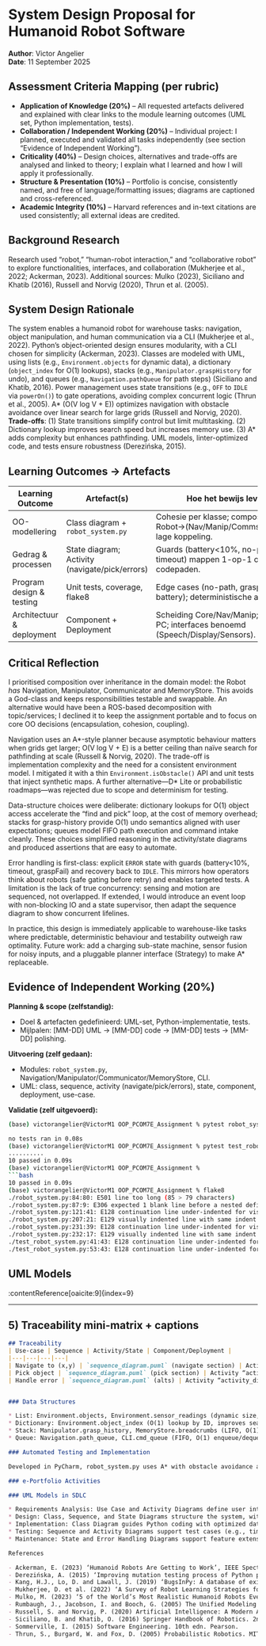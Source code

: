 # System Design Proposal for Humanoid Robot Software

**Author**: Victor Angelier  
**Date**: 11 September 2025

## Assessment Criteria Mapping (per rubric)

- **Application of Knowledge (20%)** – All requested artefacts delivered and explained with clear links to the module learning outcomes (UML set, Python implementation, tests).  
- **Collaboration / Independent Working (20%)** – Individual project: I planned, executed and validated all tasks independently (see section “Evidence of Independent Working”).  
- **Criticality (40%)** – Design choices, alternatives and trade-offs are analysed and linked to theory; I explain what I learned and how I will apply it professionally.  
- **Structure & Presentation (10%)** – Portfolio is concise, consistently named, and free of language/formatting issues; diagrams are captioned and cross-referenced.  
- **Academic Integrity (10%)** – Harvard references and in-text citations are used consistently; all external ideas are credited.

## Background Research

Research used “robot,” “human-robot interaction,” and “collaborative robot” to explore functionalities, interfaces, and collaboration (Mukherjee et al., 2022; Ackerman, 2023). Additional sources: Mulko (2023), Siciliano and Khatib (2016), Russell and Norvig (2020), Thrun et al. (2005).

## System Design Rationale

The system enables a humanoid robot for warehouse tasks: navigation, object manipulation, and human communication via a CLI (Mukherjee et al., 2022). Python’s object-oriented design ensures modularity, with a CLI chosen for simplicity (Ackerman, 2023). Classes are modeled with UML, using lists (e.g., `Environment.objects` for dynamic data), a dictionary (`object_index` for O(1) lookups), stacks (e.g., `Manipulator.graspHistory` for undo), and queues (e.g., `Navigation.pathQueue` for path steps) (Siciliano and Khatib, 2016). Power management uses state transitions (e.g., `OFF` to `IDLE` via `powerOn()`) to gate operations, avoiding complex concurrent logic (Thrun et al., 2005). A* (O(V log V + E)) optimizes navigation with obstacle avoidance over linear search for large grids (Russell and Norvig, 2020). **Trade-offs**: (1) State transitions simplify control but limit multitasking. (2) Dictionary lookup improves search speed but increases memory use. (3) A* adds complexity but enhances pathfinding. UML models, linter-optimized code, and tests ensure robustness (Derezińska, 2015).

## Learning Outcomes → Artefacts
| Learning Outcome | Artefact(s) | Hoe het bewijs levert |
|---|---|---|
| OO-modellering | Class diagram + `robot_system.py` | Cohesie per klasse; compositie Robot→(Nav/Manip/Comms/Memory); lage koppeling. |
| Gedrag & processen | State diagram; Activity (navigate/pick/errors) | Guards (battery<10%, no-path, timeout) mappen 1-op-1 op codepaden. |
| Program design & testing | Unit tests, coverage, flake8 | Edge cases (no-path, graspFail, low battery); deterministische asserts. |
| Architectuur & deployment | Component + Deployment | Scheiding Core/Nav/Manip; MCU vs PC; interfaces benoemd (Speech/Display/Sensors). |

## Critical Reflection
I prioritised composition over inheritance in the domain model: the Robot *has* Navigation, Manipulator, Communicator and MemoryStore. This avoids a God-class and keeps responsibilities testable and swappable. An alternative would have been a ROS-based decomposition with topic/services; I declined it to keep the assignment portable and to focus on core OO decisions (encapsulation, cohesion, coupling).

Navigation uses an A*-style planner because asymptotic behaviour matters when grids get larger; O(V log V + E) is a better ceiling than naïve search for pathfinding at scale (Russell & Norvig, 2020). The trade-off is implementation complexity and the need for a consistent environment model. I mitigated it with a thin `Environment.isObstacle()` API and unit tests that inject synthetic maps. A further alternative—D* Lite or probabilistic roadmaps—was rejected due to scope and determinism for testing.

Data-structure choices were deliberate: dictionary lookups for O(1) object access accelerate the “find and pick” loop, at the cost of memory overhead; stacks for grasp-history provide O(1) undo semantics aligned with user expectations; queues model FIFO path execution and command intake cleanly. These choices simplified reasoning in the activity/state diagrams and produced assertions that are easy to automate.

Error handling is first-class: explicit `ERROR` state with guards (battery<10%, timeout, graspFail) and recovery back to `IDLE`. This mirrors how operators think about robots (safe gating before retry) and enables targeted tests. A limitation is the lack of true concurrency: sensing and motion are sequenced, not overlapped. If extended, I would introduce an event loop with non-blocking IO and a state supervisor, then adapt the sequence diagram to show concurrent lifelines.

In practice, this design is immediately applicable to warehouse-like tasks where predictable, deterministic behaviour and testability outweigh raw optimality. Future work: add a charging sub-state machine, sensor fusion for noisy inputs, and a pluggable planner interface (Strategy) to make A* replaceable.

## Evidence of Independent Working (20%)

**Planning & scope (zelfstandig):**
- Doel & artefacten gedefinieerd: UML-set, Python-implementatie, tests.
- Mijlpalen: [MM-DD] UML → [MM-DD] code → [MM-DD] tests → [MM-DD] polishing.

**Uitvoering (zelf gedaan):**
- Modules: `robot_system.py`, Navigation/Manipulator/Communicator/MemoryStore, CLI.
- UML: class, sequence, activity (navigate/pick/errors), state, component, deployment, use-case.

**Validatie (zelf uitgevoerd):**
```bash
(base) victorangelier@VictorM1 OOP_PCOM7E_Assignment % pytest robot_system.py 

no tests ran in 0.08s
(base) victorangelier@VictorM1 OOP_PCOM7E_Assignment % pytest test_robot_system.py 
..........                                                                                                                                                                             [100%]
10 passed in 0.09s
(base) victorangelier@VictorM1 OOP_PCOM7E_Assignment % 
```bash
10 passed in 0.09s
(base) victorangelier@VictorM1 OOP_PCOM7E_Assignment % flake8
./robot_system.py:84:80: E501 line too long (85 > 79 characters)
./robot_system.py:87:9: E306 expected 1 blank line before a nested definition, found 0
./robot_system.py:121:41: E128 continuation line under-indented for visual indent
./robot_system.py:207:21: E129 visually indented line with same indent as next logical line
./robot_system.py:231:39: E128 continuation line under-indented for visual indent
./robot_system.py:232:17: E129 visually indented line with same indent as next logical line
./test_robot_system.py:41:43: E128 continuation line under-indented for visual indent
./test_robot_system.py:53:43: E128 continuation line under-indented for visual indent
```

## UML Models

:contentReference[oaicite:9]{index=9}

---

## 5) Traceability mini-matrix + captions
```markdown
## Traceability
| Use-case | Sequence | Activity/State | Component/Deployment |
|---|---|---|---|
| Navigate to (x,y) | `sequence_diagram.puml` (navigate section) | Activity “navigation_activity_diagram”; State `IDLE→MOVING→IDLE/ERROR` | Components: Core, Navigation, Planner, Controller; Deployment: Robot PC + Sensor Bus |
| Pick object | `sequence_diagram.puml` (pick section) | Activity “activity_diagram-pickup”; State `IDLE→MANIPULATING→IDLE/ERROR` | Components: Core, Manipulator, Grasp Planner, MCU |
| Handle error | `sequence_diagram.puml` (alts) | Activity “activity_diagram-errors”; State `ERROR→IDLE/OFF` | Components: Core, Comms, Power/BatteryMgr |


### Data Structures

* List: Environment.objects, Environment.sensor_readings (dynamic size, O(n) append).
* Dictionary: Environment.object_index (O(1) lookup by ID, improves search efficiency).
* Stack: Manipulator.grasp_history, MemoryStore.breadcrumbs (LIFO, O(1) push/pop).
* Queue: Navigation.path_queue, CLI.cmd_queue (FIFO, O(1) enqueue/dequeue).

### Automated Testing and Implementation

Developed in PyCharm, robot_system.py uses A* with obstacle avoidance and a dictionary for object lookups (O(1) vs. O(n)). The implementation is linter-optimized with Flake8. Tests in test_robot_system.py cover all scenarios, including edge cases like low battery and timeouts, ensuring robust validation.

### e-Portfolio Activities

### UML Models in SDLC

* Requirements Analysis: Use Case and Activity Diagrams define user interactions (e.g., CLI commands).
* Design: Class, Sequence, and State Diagrams structure the system, with the new Error Handling Diagram addressing recovery.
* Implementation: Class Diagram guides Python coding with optimized data structures (dictionary for lookups).
* Testing: Sequence and Activity Diagrams support test cases (e.g., timeout, grasp failure), enabling regression testing with dictionary-based lookups.
* Maintenance: State and Error Handling Diagrams support feature extensions (e.g., adding charging states) and error recovery updates, facilitating future scalability.

References

- Ackerman, E. (2023) ‘Humanoid Robots Are Getting to Work’, IEEE Spectrum. Available at: https://spectrum.ieee.org/humanoid-robots (Accessed: 11 September 2025).
- Derezińska, A. (2015) ‘Improving mutation testing process of Python programs’, in Software Engineering Techniques in Progress, pp. 233–246.
- Kang, H.J., Lo, D. and Lawall, J. (2019) ‘BugsInPy: A database of existing bugs in Python programs to enable controlled testing and debugging studies’, in Proceedings of the 33rd European Conference on Object-Oriented Programming, pp. 1–6. doi:10.4230/LIPIcs.ECOOP.2019.1.
- Mukherjee, D. et al. (2022) ‘A Survey of Robot Learning Strategies for Human-Robot Collaboration in Industrial Settings’, Robotics and Computer-Integrated Manufacturing, 73, p. 102231. doi:10.1016/j.rcim.2021.102231.
- Mulko, M. (2023) ‘5 of the World’s Most Realistic Humanoid Robots Ever’, Interesting Engineering. Available at: https://interestingengineering.com/innovation/humanoid-robots (Accessed: 11 September 2025).
- Rumbaugh, J., Jacobson, I. and Booch, G. (2005) The Unified Modeling Language Reference Manual. 2nd edn. Addison-Wesley.
- Russell, S. and Norvig, P. (2020) Artificial Intelligence: A Modern Approach. 4th edn. Pearson.
- Siciliano, B. and Khatib, O. (2016) Springer Handbook of Robotics. 2nd edn. Springer.
- Sommerville, I. (2015) Software Engineering. 10th edn. Pearson.
- Thrun, S., Burgard, W. and Fox, D. (2005) Probabilistic Robotics. MIT Press.
